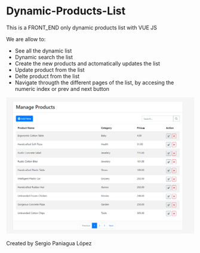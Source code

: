 # Dynamic-Products-List

This is a FRONT_END only dynamic products list with VUE JS

We are allow to:

- See all the dynamic list
- Dynamic search the list
- Create the new products and actomatically updates the list
- Update product from the list
- Delte product from the list
- Navigate througth the different pages of the list, by accesing the numeric index or prev and next button

![Preview](./img/preview.png)


Created by Sergio Paniagua López
